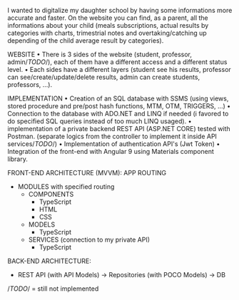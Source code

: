 I wanted to digitalize my daughter school by having some informations more accurate and faster. On the website you can find, as a parent, all the informations about your child (meals subscriptions, actual results by categories with charts, trimestrial notes and overtaking/catching up depending of the child average result by categories).


WEBSITE
• There is 3 sides of the website (student, professor, admin/*TODO*/), each of them have a different access and a different status level.
• Each sides have a different layers (student see his results, professor can see/create/update/delete results, admin can create students, professors, ...).

IMPLEMENTATION
• Creation of an SQL database with SSMS (using views, stored procedure and pre/post hash functions, MTM, OTM, TRIGGERS, ...)
• Connection to the database with ADO.NET and LINQ if needed (i favored to do specified SQL queries instead of too much LINQ usaged).
• implementation of a private backend REST API (ASP.NET CORE) tested with Postman. (separate logics from the controller to implement it inside API services/*TODO*/)
• Implementation of authentication API's (Jwt Token)
• Integration of the front-end with Angular 9 using Materials component library.


FRONT-END ARCHITECTURE (MVVM):
APP ROUTING
  - MODULES with specified routing
    * COMPONENTS
      - TypeScript
      - HTML
      - CSS
    * MODELS
      - TypeScript
    * SERVICES (connection to my private API)
      - TypeScript
     
BACK-END ARCHITECTURE:
  - REST API (with API Models) -> Repositories (with POCO Models) -> DB




/*TODO*/ = still not implemented
